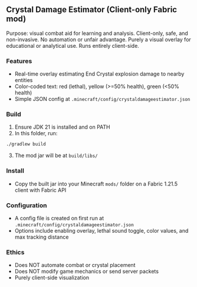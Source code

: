 ## Crystal Damage Estimator (Client-only Fabric mod)

Purpose: visual combat aid for learning and analysis. Client-only, safe, and non-invasive. No automation or unfair advantage. Purely a visual overlay for educational or analytical use. Runs entirely client-side.

### Features
- Real-time overlay estimating End Crystal explosion damage to nearby entities
- Color-coded text: red (lethal), yellow (>=50% health), green (<50% health)
- Simple JSON config at `.minecraft/config/crystaldamageestimator.json`

### Build
1. Ensure JDK 21 is installed and on PATH
2. In this folder, run:
```bash
./gradlew build
```
3. The mod jar will be at `build/libs/`

### Install
- Copy the built jar into your Minecraft `mods/` folder on a Fabric 1.21.5 client with Fabric API

### Configuration
- A config file is created on first run at `.minecraft/config/crystaldamageestimator.json`
- Options include enabling overlay, lethal sound toggle, color values, and max tracking distance

### Ethics
- Does NOT automate combat or crystal placement
- Does NOT modify game mechanics or send server packets
- Purely client-side visualization



